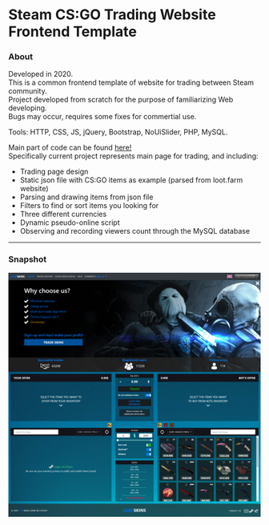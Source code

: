 # Steam CS:GO Trading Website Frontend Template
### About  

Developed in 2020.  
This is a common frontend template of website for trading between Steam community.  
Project developed from scratch for the purpose of familiarizing Web developing.  
Bugs may occur, requires some fixes for commertial use.  

Tools: HTTP, CSS, JS, jQuery, Bootstrap, NoUiSlider, PHP, MySQL.  

Main part of code can be found [here!](https://github.com/AmbiWS/Steam-CS-GO-Trading-Website-Frontend-Template/tree/main/src)  
Specifically current project represents main page for trading, and including:  
* Trading page design
* Static json file with CS:GO items as example (parsed from loot.farm website)
* Parsing and drawing items from json file
* Filters to find or sort items you looking for
* Three different currencies
* Dynamic pseudo-online script
* Observing and recording viewers count through the MySQL database

---  

### Snapshot

![Snapshot](https://github.com/AmbiWS/Steam-CS-GO-Trading-Website-Frontend-Template/blob/main/snapshot/snapshot2.png)
